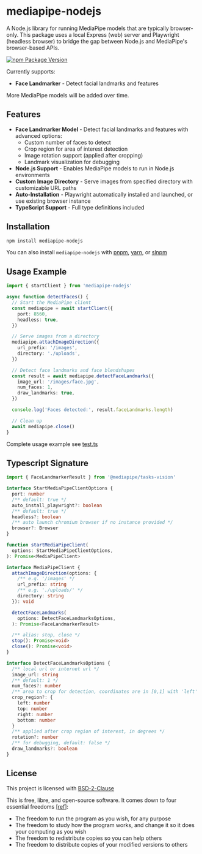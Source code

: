 # mediapipe-nodejs

A Node.js library for running MediaPipe models that are typically browser-only. This package uses a local Express (web) server and Playwright (headless browser) to bridge the gap between Node.js and MediaPipe's browser-based APIs.

[![npm Package Version](https://img.shields.io/npm/v/mediapipe-nodejs)](https://www.npmjs.com/package/mediapipe-nodejs)

Currently supports:

- **Face Landmarker** - Detect facial landmarks and features

More MediaPipe models will be added over time.

## Features

- **Face Landmarker Model** - Detect facial landmarks and features with advanced options:
  - Custom number of faces to detect
  - Crop region for area of interest detection
  - Image rotation support (applied after cropping)
  - Landmark visualization for debugging
- **Node.js Support** - Enables MediaPipe models to run in Node.js environments
- **Custom Image Directory** - Serve images from specified directory with customizable URL paths
- **Auto-Installation** - Playwright automatically installed and launched, or use existing browser instance
- **TypeScript Support** - Full type definitions included

## Installation

```bash
npm install mediapipe-nodejs
```

You can also install `mediapipe-nodejs` with [pnpm](https://pnpm.io/), [yarn](https://yarnpkg.com/), or [slnpm](https://github.com/beenotung/slnpm)

## Usage Example

```typescript
import { startClient } from 'mediapipe-nodejs'

async function detectFaces() {
  // Start the MediaPipe client
  const mediapipe = await startClient({
    port: 8560,
    headless: true,
  })

  // Serve images from a directory
  mediapipe.attachImageDirection({
    url_prefix: '/images',
    directory: './uploads',
  })

  // Detect face landmarks and face blendshapes
  const result = await mediapipe.detectFaceLandmarks({
    image_url: '/images/face.jpg',
    num_faces: 1,
    draw_landmarks: true,
  })

  console.log('Faces detected:', result.faceLandmarks.length)

  // Clean up
  await mediapipe.close()
}
```

Complete usage example see [test.ts](./src/test.ts)

## Typescript Signature

```typescript
import { FaceLandmarkerResult } from '@mediapipe/tasks-vision'

interface StartMediaPipeClientOptions {
  port: number
  /** default: true */
  auto_install_playwright?: boolean
  /** default: true */
  headless?: boolean
  /** auto launch chromium browser if no instance provided */
  browser?: Browser
}

function startMediaPipeClient(
  options: StartMediaPipeClientOptions,
): Promise<MediaPipeClient>

interface MediaPipeClient {
  attachImageDirection(options: {
    /** e.g. '/images' */
    url_prefix: string
    /** e.g. './uploads/' */
    directory: string
  }): void

  detectFaceLandmarks(
    options: DetectFaceLandmarksOptions,
  ): Promise<FaceLandmarkerResult>

  /** alias: stop, close */
  stop(): Promise<void>
  close(): Promise<void>
}

interface DetectFaceLandmarksOptions {
  /** local url or internet url */
  image_url: string
  /** default: 1 */
  num_faces?: number
  /** area to crop for detection, coordinates are in [0,1] with 'left' < 'right' and 'top' < 'bottom' */
  crop_region?: {
    left: number
    top: number
    right: number
    bottom: number
  }
  /** applied after crop region of interest, in degrees */
  rotation?: number
  /** for debugging, default: false */
  draw_landmarks?: boolean
}
```

## License

This project is licensed with [BSD-2-Clause](./LICENSE)

This is free, libre, and open-source software. It comes down to four essential freedoms [[ref]](https://seirdy.one/2021/01/27/whatsapp-and-the-domestication-of-users.html#fnref:2):

- The freedom to run the program as you wish, for any purpose
- The freedom to study how the program works, and change it so it does your computing as you wish
- The freedom to redistribute copies so you can help others
- The freedom to distribute copies of your modified versions to others
